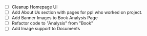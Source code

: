 - [ ] Cleanup Homepage UI
- [ ] Add About Us section with pages for ppl who worked on project.
- [ ] Add Banner Images to Book Analysis Page
- [ ] Refactor code to "Analysis" from "Book"
- [ ] Add Image support to Documents